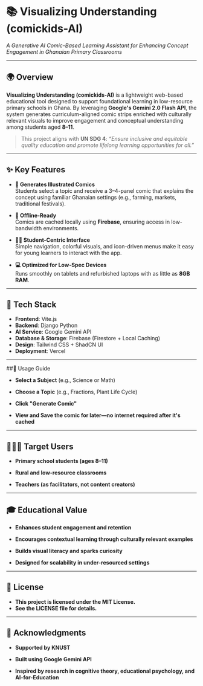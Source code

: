 # 📚 Visualizing Understanding (comickids-AI)
*A Generative AI Comic-Based Learning Assistant for Enhancing Concept Engagement in Ghanaian Primary Classrooms*

---

## 🌍 Overview

**Visualizing Understanding (comickids-AI)** is a lightweight web-based educational tool designed to support foundational learning in low-resource primary schools in Ghana. By leveraging **Google's Gemini 2.0 Flash API**, the system generates curriculum-aligned comic strips enriched with culturally relevant visuals to improve engagement and conceptual understanding among students aged **8–11**.

> This project aligns with **UN SDG 4**: _“Ensure inclusive and equitable quality education and promote lifelong learning opportunities for all.”_

---

## ✨ Key Features

- **🎨 Generates Illustrated Comics**  
  Students select a topic and receive a 3–4-panel comic that explains the concept using familiar Ghanaian settings (e.g., farming, markets, traditional festivals).

- **📶 Offline-Ready**  
  Comics are cached locally using **Firebase**, ensuring access in low-bandwidth environments.

- **👧🏽 Student-Centric Interface**  
  Simple navigation, colorful visuals, and icon-driven menus make it easy for young learners to interact with the app.

- **💻 Optimized for Low-Spec Devices**  
  Runs smoothly on tablets and refurbished laptops with as little as **8GB RAM**.

---

## 🧰 Tech Stack

- **Frontend**: Vite.js
- **Backend**: Django Python 
- **AI Service**: Google Gemini API  
- **Database & Storage**: Firebase (Firestore + Local Caching)  
- **Design**: Tailwind CSS + ShadCN UI  
- **Deployment**: Vercel

---

##📖 Usage Guide
- **Select a Subject** (e.g., Science or Math)

- **Choose a Topic** (e.g., Fractions, Plant Life Cycle)

- **Click "Generate Comic"**

- **View and Save the comic for later—no internet required after it's cached**

---

## 🧑🏾‍🏫 Target Users
- **Primary school students (ages 8–11)**

- **Rural and low-resource classrooms**

- **Teachers (as facilitators, not content creators)**

---

## 🎓 Educational Value
- **Enhances student engagement and retention**

- **Encourages contextual learning through culturally relevant examples**

- **Builds visual literacy and sparks curiosity**

- **Designed for scalability in under-resourced settings**

---

## 🪪 License
- **This project is licensed under the MIT License.**
- **See the LICENSE file for details.**

---

## 🙏 Acknowledgments
- **Supported by KNUST**

- **Built using Google Gemini API**

- **Inspired by research in cognitive theory, educational psychology, and AI-for-Education**

